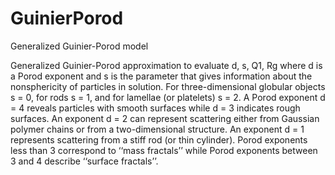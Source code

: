 # GuinierPorod
Generalized Guinier-Porod model

Generalized Guinier-Porod approximation to evaluate d, s, Q1, Rg where d is a Porod exponent and s is the parameter that gives information about the nonsphericity of particles in solution. For three-dimensional globular objects s = 0, for rods s = 1, and for lamellae (or platelets) s = 2. A Porod exponent d = 4 reveals particles with smooth surfaces while d = 3 indicates rough surfaces. An exponent d = 2 can represent scattering either from Gaussian polymer chains or from a two-dimensional structure. An exponent d = 1 represents scattering from a stiff rod (or thin cylinder). Porod exponents less than 3 correspond to ‘‘mass fractals’’ while Porod exponents between 3 and 4 describe ‘‘surface fractals’’.

